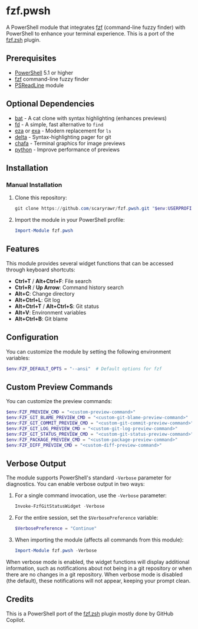 # fzf.pwsh

A PowerShell module that integrates [fzf](https://github.com/junegunn/fzf) (command-line fuzzy finder) with PowerShell to enhance your terminal experience. This is a port of the [fzf.zsh](https://github.com/scaryrawr/fzf.zsh) plugin.

## Prerequisites

- [PowerShell](https://github.com/PowerShell/PowerShell) 5.1 or higher
- [fzf](https://github.com/junegunn/fzf) command-line fuzzy finder
- [PSReadLine](https://github.com/PowerShell/PSReadLine) module

## Optional Dependencies

- [bat](https://github.com/sharkdp/bat) - A cat clone with syntax highlighting (enhances previews)
- [fd](https://github.com/sharkdp/fd) - A simple, fast alternative to `find`
- [eza](https://github.com/eza-community/eza) or [exa](https://github.com/ogham/exa) - Modern replacement for `ls`
- [delta](https://github.com/dandavison/delta) - Syntax-highlighting pager for git
- [chafa](https://github.com/hpjansson/chafa) - Terminal graphics for image previews
- [python](https://www.python.org/) - Improve performance of previews

## Installation

### Manual Installation

1. Clone this repository:

   ```powershell
   git clone https://github.com/scaryrawr/fzf.pwsh.git "$env:USERPROFILE\Documents\PowerShell\Modules\fzf.pwsh"
   ```

2. Import the module in your PowerShell profile:

   ```powershell
   Import-Module fzf.pwsh
   ```

## Features

This module provides several widget functions that can be accessed through keyboard shortcuts:

- **Ctrl+T** / **Alt+Ctrl+F**: File search
- **Ctrl+R** / **Up Arrow**: Command history search
- **Alt+C**: Change directory
- **Alt+Ctrl+L**: Git log
- **Alt+Ctrl+T** / **Alt+Ctrl+S**: Git status
- **Alt+V**: Environment variables
- **Alt+Ctrl+B**: Git blame

## Configuration

You can customize the module by setting the following environment variables:

```powershell
$env:FZF_DEFAULT_OPTS = "--ansi"  # Default options for fzf
```

## Custom Preview Commands

You can customize the preview commands:

```powershell
$env:FZF_PREVIEW_CMD = "<custom-preview-command>"
$env:FZF_GIT_BLAME_PREVIEW_CMD = "<custom-git-blame-preview-command>"
$env:FZF_GIT_COMMIT_PREVIEW_CMD = "<custom-git-commit-preview-command>"
$env:FZF_GIT_LOG_PREVIEW_CMD = "<custom-git-log-preview-command>"
$env:FZF_GIT_STATUS_PREVIEW_CMD = "<custom-git-status-preview-command>"
$env:FZF_PACKAGE_PREVIEW_CMD = "<custom-package-preview-command>"
$env:FZF_DIFF_PREVIEW_CMD = "<custom-diff-preview-command>"
```

## Verbose Output

The module supports PowerShell's standard `-Verbose` parameter for diagnostics. You can enable verbose output in two ways:

1. For a single command invocation, use the `-Verbose` parameter:

   ```powershell
   Invoke-FzfGitStatusWidget -Verbose
   ```

2. For the entire session, set the `$VerbosePreference` variable:

   ```powershell
   $VerbosePreference = "Continue"
   ```

3. When importing the module (affects all commands from this module):

   ```powershell
   Import-Module fzf.pwsh -Verbose
   ```

When verbose mode is enabled, the widget functions will display additional information, such as notifications about not being in a git repository or when there are no changes in a git repository. When verbose mode is disabled (the default), these notifications will not appear, keeping your prompt clean.

## Credits

This is a PowerShell port of the [fzf.zsh](https://github.com/scaryrawr/fzf.zsh) plugin mostly done by GitHub Copilot.
